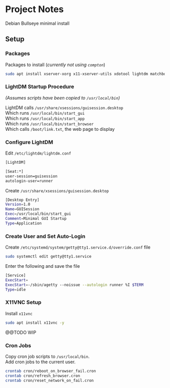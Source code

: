 # Project Notes

Debian Bullseye minimal install


## Setup

### Packages

Packages to install (*currently not using ```compton```*)
```bash
sudo apt install xserver-xorg x11-xserver-utils xdotool lightdm matchbox-window-manager compton chromium
```


### LightDM Startup Procedure
*(Assumes scripts have been copied to ```/usr/local/bin```)*

LightDM calls ```/usr/share/xsessions/guisession.desktop```  
Which runs ```/usr/local/bin/start_gui```  
Which runs ```/usr/local/bin/start_app```  
Which runs ```/usr/local/bin/start_browser```  
Which calls ```/boot/link.txt```, the web page to display


### Configure LightDM

Edit ```/etc/lightdm/lightdm.conf```
```bash
[LightDM]

[Seat:*]
user-session=guisession
autologin-user=runner
```

Create ```/usr/share/xsessions/guisession.desktop```
```bash
[Desktop Entry]
Version=1.0
Name=GUISession
Exec=/usr/local/bin/start_gui
Comment=Minimal GUI Startup
Type=Application
```


### Create User and Set Auto-Login


Create ```/etc/systemd/system/getty@tty1.service.d/override.conf``` file
```bash
sudo systemctl edit getty@tty1.service
```

Enter the following and save the file
```bash
[Service]
ExecStart=
ExecStart=-/sbin/agetty --noissue --autologin runner %I $TERM
Type=idle
```


### X11VNC Setup
Install ```x11vnc```
```bash
sudo apt install x11vnc -y
```
@@TODO WIP


### Cron Jobs
Copy cron job scripts to ```/usr/local/bin```.  
Add cron jobs to the current user.  
```bash
crontab cron/reboot_on_browser_fail.cron
crontab cron/refresh_browser.cron
crontab cron/reset_network_on_fail.cron
```
